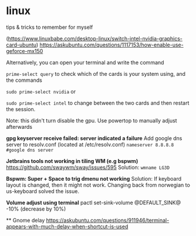 # linux
tips &amp; tricks to remember for myself

(https://www.linuxbabe.com/desktop-linux/switch-intel-nvidia-graphics-card-ubuntu)
https://askubuntu.com/questions/1117153/how-enable-use-geforce-mx150

Alternatively, you can open your terminal and write the command

`prime-select query`
to check which of the cards is your system using, and the commands

`sudo prime-select nvidia`
or

`sudo prime-select intel`
to change between the two cards and then restart the session.

Note: this didn't turn disable the gpu. Use powertop to manually adjust afterwards




**gpg keyserver receive failed: server indicated a failure**
Add google dns server to resolv.conf (located at /etc/resolv.conf)
`nameserver 8.8.8.8 #google dns server`



**Jetbrains tools not working in tiling WM (e.g bspwm)**
https://github.com/swaywm/sway/issues/595
Solution:
`wmname LG3D`

**Bspwm: Super + Space to trig dmenu not working**
Solution:
If keyboard layout is changed, then it might not work. Changing back from norwegian to us-keyboard solved the issue.



**Volume adjust using terminal**
pactl set-sink-volume @DEFAULT_SINK@ -10% (decrease by 10%)



** Gnome delay
https://askubuntu.com/questions/911946/terminal-appears-with-much-delay-when-shortcut-is-used

